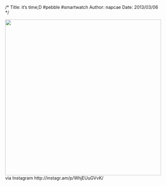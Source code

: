 /*
Title: it&#8217;s time;D #pebble #smartwatch
Author: napcae
Date: 2013/03/06
*/

<img src="http://distilleryimage10.s3.amazonaws.com/f1a0a19e868111e2abd422000a9f4de4_7.jpg" width="500" />  
via Instagram http://instagr.am/p/WhjEUuGVvK/